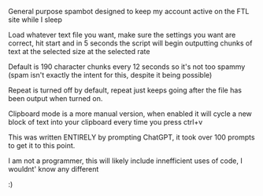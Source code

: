 General purpose spambot designed to keep my account active on the FTL site while I sleep

Load whatever text file you want, make sure the settings you want are correct, hit start and in 5 seconds the script will begin outputting chunks of text at the selected size at the selected rate

Default is 190 character chunks every 12 seconds so it's not too spammy (spam isn't exactly the intent for this, despite it being possible)

Repeat is turned off by default, repeat just keeps going after the file has been output when turned on.

Clipboard mode is a more manual version, when enabled it will cycle a new block of text into your clipboard every time you press ctrl+v

This was written ENTIRELY by prompting ChatGPT, it took over 100 prompts to get it to this point.

I am not a programmer, this will likely include innefficient uses of code, I wouldnt' know any different

:)
